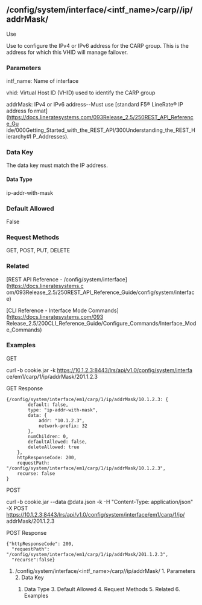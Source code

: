 ## /config/system/interface/<intf_name>/carp/<vhid>/ip/addrMask/<addrMask>

Use

Use to configure the IPv4 or IPv6 address for the CARP group. This is the
address for which this VHID will manage failover.

### Parameters

intf_name: Name of interface

vhid: Virtual Host ID (VHID) used to identify the CARP group

addrMask: IPv4 or IPv6 address--Must use [standard F5® LineRate® IP address fo
rmat](https://docs.lineratesystems.com/093Release_2.5/250REST_API_Reference_Gu
ide/000Getting_Started_with_the_REST_API/300Understanding_the_REST_Hierarchy#I
P_Addresses).

### Data Key

The data key must match the IP address.

#### Data Type

ip-addr-with-mask

### Default Allowed

False

### Request Methods

GET, POST, PUT, DELETE

### Related

[REST API Reference - /config/system/interface](https://docs.lineratesystems.c
om/093Release_2.5/250REST_API_Reference_Guide/config/system/interface)

[CLI Reference - Interface Mode Commands](https://docs.lineratesystems.com/093
Release_2.5/200CLI_Reference_Guide/Configure_Commands/Interface_Mode_Commands)

### Examples

GET

curl -b cookie.jar -k https://10.1.2.3:8443/lrs/api/v1.0/config/system/interfa
ce/em1/carp/1/ip/addrMask/201.1.2.3

GET Response

    
    {/config/system/interface/em1/carp/1/ip/addrMask/10.1.2.3: {
            default: false,
            type: "ip-addr-with-mask",
            data: {
                addr: "10.1.2.3",
                network-prefix: 32
            },
            numChildren: 0,
            defaultAllowed: false,
            deleteAllowed: true
        },
        httpResponseCode: 200,
        requestPath: "/config/system/interface/em1/carp/1/ip/addrMask/10.1.2.3",
        recurse: false
    }

POST

curl -b cookie.jar --data @data.json -k -H "Content-Type: application/json" -X
POST https://10.1.2.3:8443/lrs/api/v1.0/config/system/interface/em1/carp/1/ip/
addrMask/201.1.2.3

POST Response

    
    {"httpResponseCode": 200,
      "requestPath": "/config/system/interface/em1/carp/1/ip/addrMask/201.1.2.3",
      "recurse":false}

  1. /config/system/interface/<intf_name>/carp/<vhid>/ip/addrMask/<addrMask>
    1. Parameters
    2. Data Key
      1. Data Type
    3. Default Allowed
    4. Request Methods
    5. Related
    6. Examples

